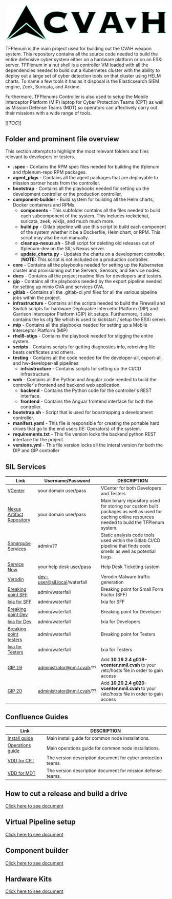 ![alt text](web/frontend/src/assets/logo.png "TFPlenum Logo")

TFPlenum is the main project used for building out the CVAH weapon system.  This repository contains all the source code needed to build the entire defensive cyber system either on a hardware platform or on an ESXi server.  TFPlenum in a nut shell is a controller VM loaded with all the dependencies needed to build out a Kubernetes cluster with the ability to deploy out a large set of cyber detection tools on that cluster using HELM charts.  To name a few tools it has as it disposal is the Elasticsearch SIEM engine, Zeek, Suricata, and Arkime.

Furthermore, TFPlenums Controller is also used to setup the Mobile Interceptor Platform (MIP) laptop for Cyber Protection Teams (CPT) as well as Mission Defense Teams (MDT) so operators can affectively carry out their missions with a wide range of tools. 

[[_TOC_]]


## Folder and prominent file overview

This section attempts to highlight the most relevant folders and files relevant to developers or testers. 

- <strong>.spec</strong> - Contains the RPM spec files needed for building the tfplenum and tfplenum-repo RPM packages.
- <strong>agent_pkgs</strong> - Contains all the agent packages that are deployable to mission partner hosts from the controller.
- <strong>bootstrap</strong> - Contains all the playbooks needed for setting up the development controller or the production controller.
- <strong>component-builder</strong> - Build system for building all the Helm charts, Docker containers and RPMs.
  - <strong>components</strong> - This subfolder contains all the files needed to build each subcomponent of the system.  This includes rocketchat, suricata, zeek, wikijs, and much much more.
  - <strong>build.py</strong> - Gitlab pipeline will use this script to build each component of the system whether it be a Dockerfile, Helm chart, or RPM.  This script may also be run manually. 
  - <strong>cleanup-nexus.sh</strong> - Shell script for deleting old releases out of tfplenum-dev on the SIL's Nexus server.
  - <strong>update_charts.py</strong> - Updates the charts on a development controller. (<strong>NOTE:</strong> This script is not included on a production controller.
- <strong>core</strong> - Contains all the playbooks needed for setting up the Kubernetes cluster and provisioning out the Servers, Sensors, and Service nodes.
- <strong>docs</strong> - Contains all the project readme files for developers and testers.
- <strong>gip</strong> - Contains all the playbooks needed by the export pipeline needed for setting up minio OVA and services OVA.
- <strong>gitlab</strong> - Contains all the .gitlab-ci.yml files for all the various pipeline jobs within the project.
- <strong>infrastructure</strong> - Contains all the scripts needed to build the Firewall and Switch scripts for hardware Deployable Intercetor Platform (DIP) and Garrison Interceptor Platform (GIP) kit setups. Furthermore, it also contains the ks.cfg file which is used to kickstart / setup the ESXi server.
- <strong>mip</strong> - Contains all the playbooks needed for setting up a Mobile Interceptor Platform (MIP)
- <strong>rhel8-stigs</strong> - Contains the playbook needed for stigging the entire system.
- <strong>scripts</strong> - Contains scripts for getting diagnostics info, retreiving file beats certificates and others.
- <strong>testing</strong> - Contains all the code needed for the developer-all, export-all, and hw-developer-all pipelines
  - <strong>infrastructure</strong> - Contains scripts for setting up the CI/CD infrastructure.
- <strong>web</strong> - Contains all the Python and Angular code needed to build the controller's frontend and backend web application.
  - <strong>backend</strong> - Contains the Python code for the controller's REST interface.
  - <strong>frontend</strong> - Contains the Anguar frontend interface for both the controller.
- <strong>bootstrap.sh</strong> - Script that is used for boostrapping a development controller.
- <strong>manifest.yaml</strong> - This file is responsible for creating the portable hard drives that go to the end users (IE: Operators) of the system.
- <strong>requirements.txt</strong> - This file version locks the backend python REST interface for the project.
- <strong>versions.yml</strong> - This file version locks all the interal version for both the DIP and GIP controller

## SIL Services

| Link | Username/Password | DESCRIPTION | 
| ---      | ---      | ---      |
| [VCenter](https://vcenter.sil.lab/) | your domain user/pass | VCenter for both Developers and Testers. |
| [Nexus Artifact Repository](https://nexus.sil.lab/) | your domain user/pass | Main binary repository used for storing our custom built packages as well as used for caching online resources needed to build the TFPlenum system. |
| [Sonarqube Services](http://sonarqube.sil.lab:9000/) | admin/?? | Static analysis code tools used within the Gitlab CI/CD pipeline that finds code smells as well as potential bugs. |
| [Service Now](https://afdco.servicenowservices.com/sp) | your help desk user/pass | Help Desk Ticketing system |
| [Verodin](https://10.30.206.200) | dev-user@sil.local/waterfall | Verodin Malware traffic generation |
| [Breaking point SFF](https://10.10.103.33/bps/login) | admin/waterfall | Breaking point for Small Form Factor (SFF) |
| [Ixia for SFF](https://10.10.103.212/ixiaNtoLicense.jsp) | admin/waterfall | Ixia for SFF |
| [Breaking point Dev](http://10.10.103.29/) | admin/waterfall | Breaking point for Developer |
| [Ixia for Dev](https://10.10.103.211/ixiaNtoLicense.jsp) | admin/waterfall  | Ixia for Developers |
| [Breaking point testers](http://10.10.103.31/) | admin/waterfall | Breaking point for Testers |
| [Ixia for Testers](https://10.10.103.210/ixiaNtoLicense.jsp) | admin/waterfall | Ixia for Testers |
| [GIP 19](https://g019-vcenter.nmil.cvah) | administrator@nmil.cvah/?? | Add <strong>10.19.2.4 g019-vcenter.nmil.cvah</strong> to your /etc/hosts file in order to gain access |
| [GIP 20](https://g020-vcenter.nmil.cvah) | administrator@nmil.cvah/?? | Add <strong>10.20.2.4 g020-vcenter.nmil.cvah</strong> to your /etc/hosts file in order to gain access |


## Confluence Guides

| Link | DESCRIPTION | 
| ---      | ---      |
| [Install guide](https://confluence.di2e.net/display/THISISCVAH/v3.7+R440+Common+Node+Deployable+Interceptor+Platform+%28DIP%29+Installation+Guide?src=contextnavpagetreemode) | Main install guide for common node installations. |
| [Operations guide](https://confluence.di2e.net/display/THISISCVAH/v3.7+Deployable+Interceptor+Platform+%28DIP%29+Operations+Guide?src=contextnavpagetreemode) | Main operations guide for common node installations. |
| [VDD for CPT](https://confluence.di2e.net/display/THISISCVAH/v3.6+Cyber+Protection+Team+%28CPT%29+VDD?src=contextnavpagetreemode) | The version description document for cyber protection teams. |
| [VDD for MDT](https://confluence.di2e.net/display/THISISCVAH/v3.6+Mission+Defense+Team+%28MDT%29+VDD) | The version description document for mission defense teams. |

## How to cut a release and build a drive
[Click here to see document](docs/build_drive_procedures.md)

## Virtual Pipeline setup
[Click here to see document](docs/virtual_pipeline_setup.md)

## Component builder
[Click here to see document](docs/component_builder.md)

## Hardware Kits
[Click here to see document](docs/hardware_kits.md)
